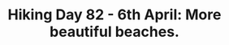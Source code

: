 ---
layout: post
title: "Hiking Day 82 - 6th April: More beautiful beaches."
day_number: 82
post_id: NULL
hike_date: 2009-04-06
km: 18.9
map_number: 37
destination: Port Alfred
overnight: Port Alfred Campsite
terrain: Beach
nature_reserve: Sunshine Coast NR
notes: NULL
start_coord_lat: NULL
start_coord_long: NULL
end_coord_lat: -33.592133
end_coord_long: 26.89995
start_coord: NULL
destination_coord: 
file_name: 04-06.jpg
description: More beautiful beaches.
link: http://www.cape2kosi.com/2009/04/06/hiking-day-82/
---